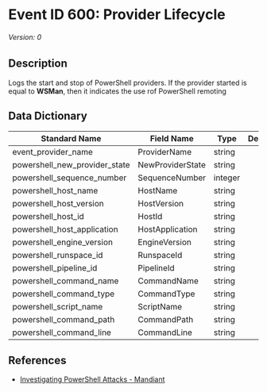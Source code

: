 # Event ID 600: Provider Lifecycle
###### Version: 0

## Description
Logs the start and stop of PowerShell providers. If the provider started is equal to <strong>WSMan</strong>, then it indicates the use rof PowerShell remoting

## Data Dictionary
|Standard Name|Field Name|Type|Description|Sample Value|
|---|---|---|---|---|
|event_provider_name|ProviderName|string||`Variable`|
|powershell_new_provider_state|NewProviderState|string||`Started`|
|powershell_sequence_number|SequenceNumber|integer||`11`|
|powershell_host_name|HostName|string||`ConsoleHost`|
|powershell_host_version|HostVersion|string||`5.1.16299.251`|
|powershell_host_id|HostId|string||`7839f0de-2e81-4a34-beb3-526dc9f11385`|
|powershell_host_application|HostApplication|string||`C:\Windows\System32\WindowsPowerShell\v1.0\powershell.exe`|
|powershell_engine_version|EngineVersion|string||``|
|powershell_runspace_id|RunspaceId|string||``|
|powershell_pipeline_id|PipelineId|string||``|
|powershell_command_name|CommandName|string||``|
|powershell_command_type|CommandType|string||``|
|powershell_script_name|ScriptName|string||``|
|powershell_command_path|CommandPath|string||``|
|powershell_command_line|CommandLine|string||``|

## References
* [Investigating PowerShell Attacks - Mandiant](https://www.defcon.org/images/defcon-22/dc-22-presentations/Kazanciyan-Hastings/DEFCON-22-Ryan-Kazanciyan-Matt-Hastings-Investigating-Powershell-Attacks.pdf)
